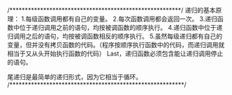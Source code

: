 
/********************************************************/
递归的基本原理：
1.每级函数调用都有自己的变量。
2.每次函数调用都会返回一次。
3.递归函数中位于递归调用之前的语句，均按被调函数的顺序执行。
4.递归函数中位于递归调用之后的语句，均按被调函数相反的顺序执行。
5.虽然每级递归都有自己的变量，但并没有拷贝函数的代码。（程序按顺序执行函数中的代码，而递归调用就相当于又从头开始执行函数的代码）
Last，递归函数必须包含能让递归调用停止的语句。

尾递归是最简单的递归形式，因为它相当于循环。
/*********************************************************/
